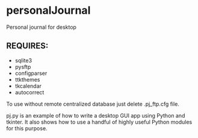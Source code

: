 # personalJournal
Personal journal for desktop 


## REQUIRES:
- sqlite3
- pysftp
- configparser
- ttkthemes
- tkcalendar
- autocorrect

To use without remote centralized database
just delete .pj_ftp.cfg file.

pj.py is an example of how to write a desktop GUI app using Python and tkinter. It also shows how to use a handful of highly useful Python modules for this purpose.

